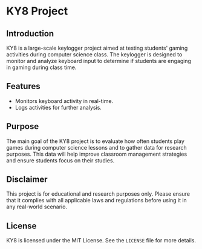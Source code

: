 # KY8 Project

## Introduction
KY8 is a large-scale keylogger project aimed at testing students' gaming activities during computer science class. The keylogger is designed to monitor and analyze keyboard input to determine if students are engaging in gaming during class time.

## Features
- Monitors keyboard activity in real-time.
- Logs activities for further analysis.

## Purpose
The main goal of the KY8 project is to evaluate how often students play games during computer science lessons and to gather data for research purposes. This data will help improve classroom management strategies and ensure students focus on their studies.

## Disclaimer
This project is for educational and research purposes only. Please ensure that it complies with all applicable laws and regulations before using it in any real-world scenario.

## License
KY8 is licensed under the MIT License. See the `LICENSE` file for more details.

